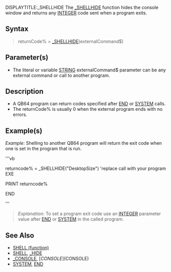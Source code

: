 DISPLAYTITLE:_SHELLHIDE
The [_SHELLHIDE](_SHELLHIDE) function hides the console window and returns any [INTEGER](INTEGER) code sent when a program exits.


## Syntax

>  returnCode% = [_SHELLHIDE](_SHELLHIDE)(externalCommand$)


## Parameter(s)

* The literal or variable [STRING](STRING) externalCommand$ parameter can be any external command or call to another program.


## Description

* A QB64 program can return codes specified after [END](END) or [SYSTEM](SYSTEM) calls.
* The returnCode% is usually 0 when the external program ends with no errors.


## Example(s)

*Example:* Shelling to another QB64 program will return the exit code when one is set in the  program that is run.

'''vb

returncode% = _SHELLHIDE("DesktopSize") 'replace call with your program EXE

PRINT returncode%

END 

'''
>  *Explanation:* To set a program exit code use an [INTEGER](INTEGER) parameter value after [END](END) or [SYSTEM](SYSTEM) in the called program. 


## See Also

* [SHELL (function)](SHELL (function))
* [SHELL](SHELL), [_HIDE](_HIDE)
* [_CONSOLE](_CONSOLE), [$CONSOLE]($CONSOLE)
* [SYSTEM](SYSTEM), [END](END)




